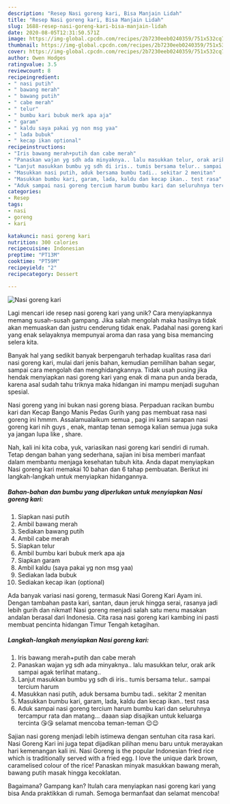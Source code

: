 ```yaml
---
description: "Resep Nasi goreng kari, Bisa Manjain Lidah"
title: "Resep Nasi goreng kari, Bisa Manjain Lidah"
slug: 1688-resep-nasi-goreng-kari-bisa-manjain-lidah
date: 2020-08-05T12:31:50.571Z
image: https://img-global.cpcdn.com/recipes/2b7230eeb0240359/751x532cq70/nasi-goreng-kari-foto-resep-utama.jpg
thumbnail: https://img-global.cpcdn.com/recipes/2b7230eeb0240359/751x532cq70/nasi-goreng-kari-foto-resep-utama.jpg
cover: https://img-global.cpcdn.com/recipes/2b7230eeb0240359/751x532cq70/nasi-goreng-kari-foto-resep-utama.jpg
author: Owen Hodges
ratingvalue: 3.5
reviewcount: 8
recipeingredient:
- " nasi putih"
- " bawang merah"
- " bawang putih"
- " cabe merah"
- " telur"
- " bumbu kari bubuk merk apa aja"
- " garam"
- " kaldu saya pakai yg non msg yaa"
- " lada bubuk"
- " kecap ikan optional"
recipeinstructions:
- "Iris bawang merah+putih dan cabe merah"
- "Panaskan wajan yg sdh ada minyaknya.. lalu masukkan telur, orak arik sampai agak terlihat matang.."
- "Lanjut masukkan bumbu yg sdh di iris.. tumis bersama telur.. sampai tercium harum"
- "Masukkan nasi putih, aduk bersama bumbu tadi.. sekitar 2 menitan"
- "Masukkan bumbu kari, garam, lada, kaldu dan kecap ikan.. test rasa"
- "Aduk sampai nasi goreng tercium harum bumbu kari dan seluruhnya tercampur rata dan matang... daaan siap disajikan untuk keluarga tercinta 😘😘 selamat mencoba teman-teman 😉😉"
categories:
- Resep
tags:
- nasi
- goreng
- kari

katakunci: nasi goreng kari 
nutrition: 300 calories
recipecuisine: Indonesian
preptime: "PT13M"
cooktime: "PT59M"
recipeyield: "2"
recipecategory: Dessert

---
```



![Nasi goreng kari](https://img-global.cpcdn.com/recipes/2b7230eeb0240359/751x532cq70/nasi-goreng-kari-foto-resep-utama.jpg)

Lagi mencari ide resep nasi goreng kari yang unik? Cara menyiapkannya memang susah-susah gampang. Jika salah mengolah maka hasilnya tidak akan memuaskan dan justru cenderung tidak enak. Padahal nasi goreng kari yang enak selayaknya mempunyai aroma dan rasa yang bisa memancing selera kita.

Banyak hal yang sedikit banyak berpengaruh terhadap kualitas rasa dari nasi goreng kari, mulai dari jenis bahan, kemudian pemilihan bahan segar, sampai cara mengolah dan menghidangkannya. Tidak usah pusing jika hendak menyiapkan nasi goreng kari yang enak di mana pun anda berada, karena asal sudah tahu triknya maka hidangan ini mampu menjadi suguhan spesial.

Nasi goreng yang ini bukan nasi goreng biasa. Perpaduan racikan bumbu kari dan Kecap Bango Manis Pedas Gurih yang pas membuat rasa nasi goreng ini hmmm. Assalamualaikum semua , pagi ini kami sarapan nasi goreng kari nih guys , enak, mantap tenan semoga kalian semua juga suka ya jangan lupa like , share.


Nah, kali ini kita coba, yuk, variasikan nasi goreng kari sendiri di rumah. Tetap dengan bahan yang sederhana, sajian ini bisa memberi manfaat dalam membantu menjaga kesehatan tubuh kita. Anda dapat menyiapkan Nasi goreng kari memakai 10 bahan dan 6 tahap pembuatan. Berikut ini langkah-langkah untuk menyiapkan hidangannya.

<!--inarticleads1-->

##### Bahan-bahan dan bumbu yang diperlukan untuk menyiapkan Nasi goreng kari:

1. Siapkan  nasi putih
1. Ambil  bawang merah
1. Sediakan  bawang putih
1. Ambil  cabe merah
1. Siapkan  telur
1. Ambil  bumbu kari bubuk merk apa aja
1. Siapkan  garam
1. Ambil  kaldu (saya pakai yg non msg yaa)
1. Sediakan  lada bubuk
1. Sediakan  kecap ikan (optional)


Ada banyak variasi nasi goreng, termasuk Nasi Goreng Kari Ayam ini. Dengan tambahan pasta kari, santan, daun jeruk hingga serai, rasanya jadi lebih gurih dan nikmat! Nasi goreng menjadi salah satu menu masakan andalan berasal dari Indonesia. Cita rasa nasi goreng kari kambing ini pasti membuat pencinta hidangan Timur Tengah ketagihan. 

<!--inarticleads2-->

##### Langkah-langkah menyiapkan Nasi goreng kari:

1. Iris bawang merah+putih dan cabe merah
1. Panaskan wajan yg sdh ada minyaknya.. lalu masukkan telur, orak arik sampai agak terlihat matang..
1. Lanjut masukkan bumbu yg sdh di iris.. tumis bersama telur.. sampai tercium harum
1. Masukkan nasi putih, aduk bersama bumbu tadi.. sekitar 2 menitan
1. Masukkan bumbu kari, garam, lada, kaldu dan kecap ikan.. test rasa
1. Aduk sampai nasi goreng tercium harum bumbu kari dan seluruhnya tercampur rata dan matang... daaan siap disajikan untuk keluarga tercinta 😘😘 selamat mencoba teman-teman 😉😉


Sajian nasi goreng menjadi lebih istimewa dengan sentuhan cita rasa kari. Nasi Goreng Kari ini juga tepat dijadikan pilihan menu baru untuk merayakan hari kemenangan kali ini. Nasi Goreng is the popular Indonesian fried rice which is traditionally served with a fried egg. I love the unique dark brown, caramelised colour of the rice! Panaskan minyak masukkan bawang merah, bawang putih masak hingga kecoklatan. 

Bagaimana? Gampang kan? Itulah cara menyiapkan nasi goreng kari yang bisa Anda praktikkan di rumah. Semoga bermanfaat dan selamat mencoba!
